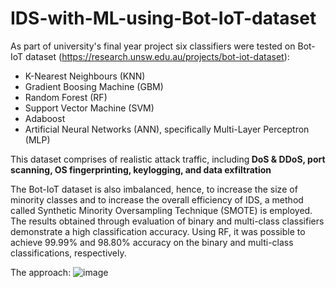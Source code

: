 # IDS-with-ML-using-Bot-IoT-dataset
As part of university's final year project six classifiers were tested on Bot-IoT dataset (https://research.unsw.edu.au/projects/bot-iot-dataset):
<ul>
  <li> K-Nearest Neighbours (KNN)</li>
  <li> Gradient Boosing Machine (GBM)</li>
  <li> Random Forest (RF) </li>
  <li> Support Vector Machine (SVM) </li>
  <li> Adaboost </li>
  <li> Artificial Neural Networks (ANN), specifically Multi-Layer Perceptron (MLP) </li>
</ul>

This dataset comprises of realistic attack traffic, including<b> DoS & DDoS, port scanning, OS fingerprinting, keylogging, and data exfiltration</b>

The Bot-IoT dataset is also imbalanced, hence, to increase the size of minority classes and to increase the overall efficiency of IDS, a method called Synthetic Minority Oversampling Technique (SMOTE) is employed. The results obtained through evaluation of binary and multi-class classifiers demonstrate a high classification accuracy. Using RF, it was possible to achieve 99.99% and 98.80% accuracy on the binary and multi-class classifications, respectively.

The approach:
![image](https://user-images.githubusercontent.com/64693248/164530244-51edcc27-85b4-4079-8534-2aae311be8f4.png)
